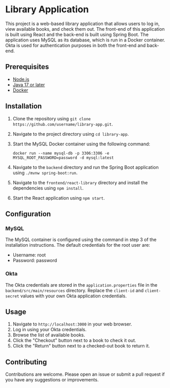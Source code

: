 # Library Application

This project is a web-based library application that allows users to log in, view available books, and check them out. The front-end of this application is built using React and the back-end is built using Spring Boot. The application uses MySQL as its database, which is run in a Docker container. Okta is used for authentication purposes in both the front-end and back-end.

## Prerequisites

- [Node.js](https://nodejs.org/)
- [Java 17 or later](https://www.java.com/en/download/)
- [Docker](https://www.docker.com/products/docker-desktop)

## Installation

1. Clone the repository using `git clone https://github.com/username/library-app.git`.
2. Navigate to the project directory using `cd library-app`.
3. Start the MySQL Docker container using the following command:

    ```
    docker run --name mysql-db -p 3306:3306 -e MYSQL_ROOT_PASSWORD=password -d mysql:latest
    ```

4. Navigate to the `backend` directory and run the Spring Boot application using `./mvnw spring-boot:run`.
5. Navigate to the `frontend/react-library` directory and install the dependencies using `npm install`.
6. Start the React application using `npm start`.

## Configuration

### MySQL

The MySQL container is configured using the command in step 3 of the installation instructions. The default credentials for the root user are:

- Username: root
- Password: password

### Okta

The Okta credentials are stored in the `application.properties` file in the `backend/src/main/resources` directory. Replace the `client-id` and `client-secret` values with your own Okta application credentials.

## Usage

1. Navigate to `http://localhost:3000` in your web browser.
2. Log in using your Okta credentials.
3. Browse the list of available books.
4. Click the "Checkout" button next to a book to check it out.
5. Click the "Return" button next to a checked-out book to return it.

## Contributing

Contributions are welcome. Please open an issue or submit a pull request if you have any suggestions or improvements.
